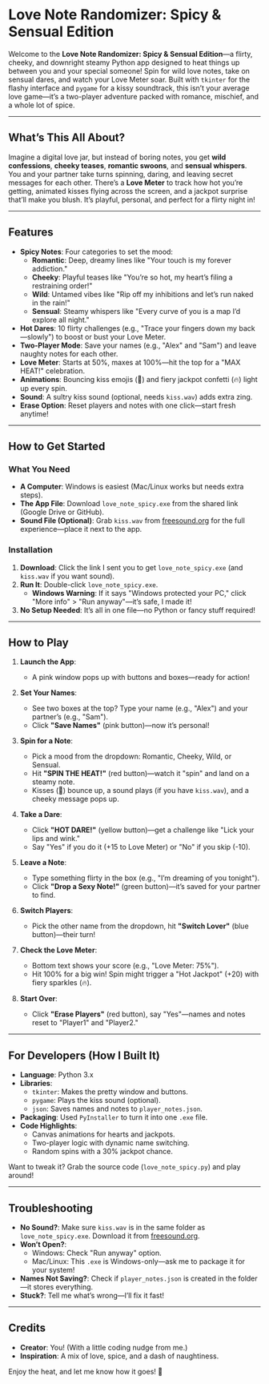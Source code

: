 # Love Note Randomizer: Spicy & Sensual Edition

Welcome to the **Love Note Randomizer: Spicy & Sensual Edition**—a flirty, cheeky, and downright steamy Python app designed to heat things up between you and your special someone! Spin for wild love notes, take on sensual dares, and watch your Love Meter soar. Built with `tkinter` for the flashy interface and `pygame` for a kissy soundtrack, this isn’t your average love game—it’s a two-player adventure packed with romance, mischief, and a whole lot of spice.

---

## What’s This All About?

Imagine a digital love jar, but instead of boring notes, you get **wild confessions**, **cheeky teases**, **romantic swoons**, and **sensual whispers**. You and your partner take turns spinning, daring, and leaving secret messages for each other. There’s a **Love Meter** to track how hot you’re getting, animated kisses flying across the screen, and a jackpot surprise that’ll make you blush. It’s playful, personal, and perfect for a flirty night in!

---

## Features

- **Spicy Notes**: Four categories to set the mood:
  - **Romantic**: Deep, dreamy lines like "Your touch is my forever addiction."
  - **Cheeky**: Playful teases like "You’re so hot, my heart’s filing a restraining order!"
  - **Wild**: Untamed vibes like "Rip off my inhibitions and let’s run naked in the rain!"
  - **Sensual**: Steamy whispers like "Every curve of you is a map I’d explore all night."
- **Hot Dares**: 10 flirty challenges (e.g., "Trace your fingers down my back—slowly") to boost or bust your Love Meter.
- **Two-Player Mode**: Save your names (e.g., "Alex" and "Sam") and leave naughty notes for each other.
- **Love Meter**: Starts at 50%, maxes at 100%—hit the top for a "MAX HEAT!" celebration.
- **Animations**: Bouncing kiss emojis (💋) and fiery jackpot confetti (🔥) light up every spin.
- **Sound**: A sultry kiss sound (optional, needs `kiss.wav`) adds extra zing.
- **Erase Option**: Reset players and notes with one click—start fresh anytime!

---

## How to Get Started

### What You Need
- **A Computer**: Windows is easiest (Mac/Linux works but needs extra steps).
- **The App File**: Download `love_note_spicy.exe` from the shared link (Google Drive or GitHub).
- **Sound File (Optional)**: Grab `kiss.wav` from [freesound.org](https://freesound.org) for the full experience—place it next to the app.

### Installation
1. **Download**: Click the link I sent you to get `love_note_spicy.exe` (and `kiss.wav` if you want sound).
2. **Run It**: Double-click `love_note_spicy.exe`.
   - **Windows Warning**: If it says "Windows protected your PC," click "More info" > "Run anyway"—it’s safe, I made it!
3. **No Setup Needed**: It’s all in one file—no Python or fancy stuff required!

---

## How to Play

1. **Launch the App**:
   - A pink window pops up with buttons and boxes—ready for action!

2. **Set Your Names**:
   - See two boxes at the top? Type your name (e.g., "Alex") and your partner’s (e.g., "Sam").
   - Click **"Save Names"** (pink button)—now it’s personal!

3. **Spin for a Note**:
   - Pick a mood from the dropdown: Romantic, Cheeky, Wild, or Sensual.
   - Hit **"SPIN THE HEAT!"** (red button)—watch it "spin" and land on a steamy note.
   - Kisses (💋) bounce up, a sound plays (if you have `kiss.wav`), and a cheeky message pops up.

4. **Take a Dare**:
   - Click **"HOT DARE!"** (yellow button)—get a challenge like "Lick your lips and wink."
   - Say "Yes" if you do it (+15 to Love Meter) or "No" if you skip (-10).

5. **Leave a Note**:
   - Type something flirty in the box (e.g., "I’m dreaming of you tonight").
   - Click **"Drop a Sexy Note!"** (green button)—it’s saved for your partner to find.

6. **Switch Players**:
   - Pick the other name from the dropdown, hit **"Switch Lover"** (blue button)—their turn!

7. **Check the Love Meter**:
   - Bottom text shows your score (e.g., "Love Meter: 75%").
   - Hit 100% for a big win! Spin might trigger a "Hot Jackpot" (+20) with fiery sparkles (🔥).

8. **Start Over**:
   - Click **"Erase Players"** (red button), say "Yes"—names and notes reset to "Player1" and "Player2."

---

## For Developers (How I Built It)

- **Language**: Python 3.x
- **Libraries**:
  - `tkinter`: Makes the pretty window and buttons.
  - `pygame`: Plays the kiss sound (optional).
  - `json`: Saves names and notes to `player_notes.json`.
- **Packaging**: Used `PyInstaller` to turn it into one `.exe` file.
- **Code Highlights**:
  - Canvas animations for hearts and jackpots.
  - Two-player logic with dynamic name switching.
  - Random spins with a 30% jackpot chance.

Want to tweak it? Grab the source code (`love_note_spicy.py`) and play around!

---

## Troubleshooting

- **No Sound?**: Make sure `kiss.wav` is in the same folder as `love_note_spicy.exe`. Download it from [freesound.org](https://freesound.org/search/?q=kiss).
- **Won’t Open?**: 
  - Windows: Check "Run anyway" option.
  - Mac/Linux: This `.exe` is Windows-only—ask me to package it for your system!
- **Names Not Saving?**: Check if `player_notes.json` is created in the folder—it stores everything.
- **Stuck?**: Tell me what’s wrong—I’ll fix it fast!

---

## Credits

- **Creator**: You! (With a little coding nudge from me.)
- **Inspiration**: A mix of love, spice, and a dash of naughtiness.

Enjoy the heat, and let me know how it goes! 💋